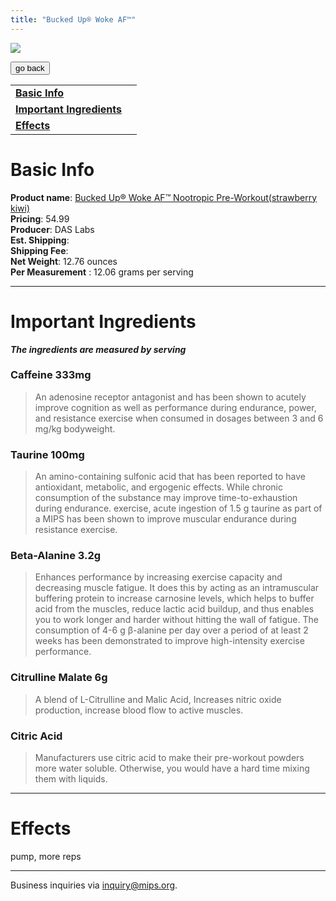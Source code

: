 ```yaml
---
title: "Bucked Up® Woke AF™"
---
```


![](/images/wokeafnootropic.jpg)

<form>
 <input type="button" value="go back" onclick="history.back()">
</form>

|  |  |
| ----- | -------- |
| [**Basic Info**](#basic-info)    |
| [**Important Ingredients**](#important-ingredients)  |
| [**Effects**](#effects)  |


Basic Info
=============
**Product name**: [Bucked Up® Woke AF™ Nootropic Pre-Workout(strawberry kiwi)](https://www.gnc.com/best-sellers-shop-all/500439.html?mrkgadid=&mrkgcl=1098&mrkgen=&mrkgbflag=&mrkgcat=&acctid=21700000001526007&&dskeywordid=92700057937791656&lid=92700057937791656&ds_s_kwgid=58700006417899872&ds_s_inventory_feed_id=97700000003618928&dsproductgroupid=317461650145&product_id=500439&merchid=1418768&prodctry=US&prodlang=en&channel=online&storeid=%7Bproduct_store_id%7D&device=c&network=u&matchtype=&locationid=%7Bloc_phyiscal_ms%7D&creative=472640341132&targetid=pla-317461650145&campaignid=11357099411&adgroupid=111332759517&gclid=Cj0KCQjw3f6HBhDHARIsAD_i3D_SqtB3vhdjmTAXeVkVPrjpSbTRcM--vGew_sJ2ujxUgUXcRg-ivIcaAgnOEALw_wcB&gclsrc=aw.ds) \
**Pricing**: 54.99 \
**Producer**: DAS Labs \
**Est. Shipping**: \
**Shipping Fee**: \
**Net Weight**: 12.76 ounces \
**Per Measurement** : 12.06 grams per serving

---

Important Ingredients
=============
***The ingredients are measured by serving***

### **Caffeine 333mg**
>  An adenosine receptor antagonist and has been shown to acutely improve cognition as well as performance during endurance, power, and resistance exercise when consumed in dosages between 3 and 6 mg/kg bodyweight.

### **Taurine 100mg**
> An amino-containing sulfonic acid that has been reported to have antioxidant, metabolic, and ergogenic effects. While chronic consumption of the substance may improve time-to-exhaustion during endurance. exercise, acute ingestion of 1.5 g taurine as part of a MIPS has been shown to improve muscular endurance during resistance exercise. 

### **Beta-Alanine 3.2g**
> Enhances performance by increasing exercise capacity and decreasing muscle fatigue. It does this by acting as an intramuscular buffering protein to increase carnosine levels, which helps to buffer acid from the muscles, reduce lactic acid buildup, and thus enables you to work longer and harder without hitting the wall of fatigue. The consumption of 4-6 g β-alanine per day over a period of at least 2 weeks has been demonstrated to improve high-intensity exercise performance.

### **Citrulline Malate 6g**
> A blend of L-Citrulline and Malic Acid, Increases nitric oxide production, increase blood flow to active muscles. 

### **Citric Acid**
>Manufacturers use citric acid to make their pre-workout powders more water soluble. Otherwise, you would have a hard time mixing them with liquids.


---
Effects
=============
pump, more reps

---
Business inquiries via inquiry@mips.org.
